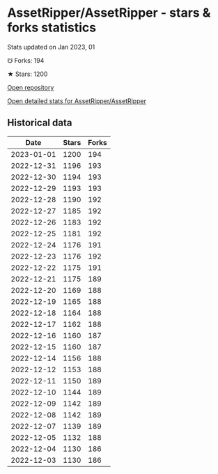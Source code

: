 # AssetRipper/AssetRipper - stars & forks statistics

Stats updated on Jan 2023, 01

☋ Forks: 194

★ Stars: 1200

[Open repository](https://github.com/AssetRipper/AssetRipper)

[Open detailed stats for AssetRipper/AssetRipper](https://reviewgithub.com/rep/AssetRipper/AssetRipper)

## Historical data
| Date | Stars | Forks |
|------|-------|-------|
| 2023-01-01 | 1200 | 194 | 
| 2022-12-31 | 1196 | 193 | 
| 2022-12-30 | 1194 | 193 | 
| 2022-12-29 | 1193 | 193 | 
| 2022-12-28 | 1190 | 192 | 
| 2022-12-27 | 1185 | 192 | 
| 2022-12-26 | 1183 | 192 | 
| 2022-12-25 | 1181 | 192 | 
| 2022-12-24 | 1176 | 191 | 
| 2022-12-23 | 1176 | 192 | 
| 2022-12-22 | 1175 | 191 | 
| 2022-12-21 | 1175 | 189 | 
| 2022-12-20 | 1169 | 188 | 
| 2022-12-19 | 1165 | 188 | 
| 2022-12-18 | 1164 | 188 | 
| 2022-12-17 | 1162 | 188 | 
| 2022-12-16 | 1160 | 187 | 
| 2022-12-15 | 1160 | 187 | 
| 2022-12-14 | 1156 | 188 | 
| 2022-12-12 | 1153 | 188 | 
| 2022-12-11 | 1150 | 189 | 
| 2022-12-10 | 1144 | 189 | 
| 2022-12-09 | 1142 | 189 | 
| 2022-12-08 | 1142 | 189 | 
| 2022-12-07 | 1139 | 189 | 
| 2022-12-05 | 1132 | 188 | 
| 2022-12-04 | 1130 | 186 | 
| 2022-12-03 | 1130 | 186 | 

